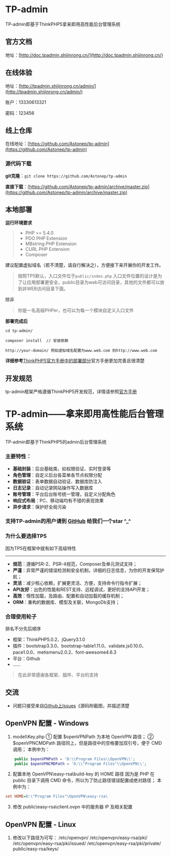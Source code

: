 # TP-admin

TP-admin即基于ThinkPHP5拿来即用高性能后台管理系统


## 官方文档
地址：[http://doc.tpadmin.shijinrong.cn/](http://doc.tpadmin.shijinrong.cn/)

## 在线体验

地址：[http://tpadmin.shijinrong.cn/admin/](http://tpadmin.shijinrong.cn/admin/)

账户：13330613321

密码：123456


## 线上仓库

在线地址：[https://github.com/Astonep/tp-admin](https://github.com/Astonep/tp-admin)

### 源代码下载

**git克隆**：``git clone https://github.com/Astonep/tp-admin`` 

**直接下载**：[https://github.com/Astonep/tp-admin/archive/master.zip](https://github.com/Astonep/tp-admin/archive/master.zip) 

## 本地部署

**运行环境要求**

> * PHP >= 5.4.0
> * PDO PHP Extension
> * MBstring PHP Extension
> * CURL PHP Extension
> * Composer



建议配置虚拟域名（若不清楚，请自行解决之），方便接下来开展你的开发工作。
> 按照TP5默认，入口文件位于`public/index.php`
> 入口文件位置的设计是为了让应用部署更安全，public目录为web可访问目录，其他的文件都可以放到非WEB访问目录下面。


除非
> 你是一名高级PHPer，也可以为每一个模块自定义入口文件


**部署完成后**

~~~
cd tp-admin/

composer install  // 安装依赖

http://your-domain/ 例如虚拟域名配置为www.web.com 则http://www.web.com
~~~


**详细参考**[ThinkPHP5官方手册中的部署部分](http://www.kancloud.cn/manual/thinkphp5/129745)官方手册更加完善且很清楚

## 开发规范
tp-admin框架严格遵循ThinkPHP5开发规范，详情请参照[官方手册](http://www.kancloud.cn/manual/thinkphp5/118007)

# TP-admin——拿来即用高性能后台管理系统

TP-admin即基于ThinkPHP5的admin后台管理系统

### 主要特性：


- **基础封装**：后台基础类，如权限验证、实时登录等
- **角色管理**：自定义后台各菜单各节点权限分配
- **数据验证**：表单数据自动验证、数据库防注入
- **日志记录**：自动记录网站操作写入数据库
- **账号管理**：平台后台账号统一管理，自定义分配角色
- **响应式布局**：PC、移动端均有不错的表现效果
- **异步请求**：保护好全局污染


### 支持TP-admin的用户请到 [GitHub](https://github.com/Astonep/tp-admin) 给我们一个star ^_^

### 为什么要选择TP5
因为TP5在框架中就有如下高级特性
* * * * *

- **规范**：遵循PSR-2、PSR-4规范，Composer及单元测试支持；
- **严谨**：异常严谨的错误检测和安全机制，详细的日志信息，为你的开发保驾护航；
- **灵活**：减少核心依赖，扩展更灵活、方便，支持命令行指令扩展；
- **API友好**：出色的性能和REST支持、远程调试，更好的支持API开发；
- **高效**：惰性加载，及路由、配置和自动加载的缓存机制；
- **ORM**：重构的数据库、模型及关联，MongoDb支持；

### 合理使用轮子
排名不分先后顺序
- 框架：ThinkPHP5.0.2、jQuery3.1.0
- 插件：bootstrap3.3.0、bootstrap-table1.11.0、validate.js0.10.0、pace1.0.0、metismenu2.0.2、font-awesome4.6.3
- 平台：Github
- ……

> 在此非常感谢各框架、插件、平台的支持


## 交流
- 问题只接受来自[Github上Issues](https://github.com/Astonep/tp-admin/issues)《源码附截图，并描述清楚

## OpenVPN 配置 - Windows
1. model\Key.php
① 配置 $openVPNPath 为本地 OpenVPN 路径；
② $openVPNCMDPath 路径同上，但是路径中的空格要加双引号，便于 CMD 调用；
本例中为：
```php
    public $openVPNPath = 'D:\\Program Files\\OpenVPN\\';
    public $openVPNCMDPath = 'D:\\"Program Files"\\OpenVPN\\';
```
2. 配置本地 OpenVPN\easy-rsa\build-key 的 HOME 路径
因为是 PHP 在 public 目录下调用 CMD 命令，所以为了防止路径错误配置成绝对路径；
本例中为：
```ini
set HOME=D:\"Program Files"\OpenVPN\easy-rsa\
```
3. 修改 public\easy-rsa\client.ovpn 中的服务器 IP 及相关配置

## OpenVPN 配置 - Linux
1. 修改以下路径为可写：
/etc/openvpn/
/etc/openvpn/easy-rsa/pki/
/etc/openvpn/easy-rsa/pki/issued/
/etc/openvpn/easy-rsa/pki/private/
public/easy-rsa/keys/
